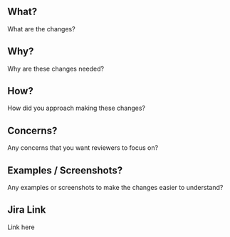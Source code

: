 ## What?

What are the changes?

## Why?

Why are these changes needed?

## How?

How did you approach making these changes?

## Concerns?

Any concerns that you want reviewers to focus on?

## Examples / Screenshots?

Any examples or screenshots to make the changes easier to understand?

## Jira Link

Link here
